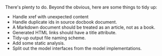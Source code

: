 There's plenty to do. Beyond the obvious, here are some things to tidy up:
* Handle xref with unexpected content
* Handle duplicate ids in source docbook document.
* A Markdown document should be treated as an article, not as a book.
* Generated HTML links should have a title attribute.
* Tidy-up output file naming scheme.
* Add some static analysis.
* Split out the model interfaces from the model implementations.
